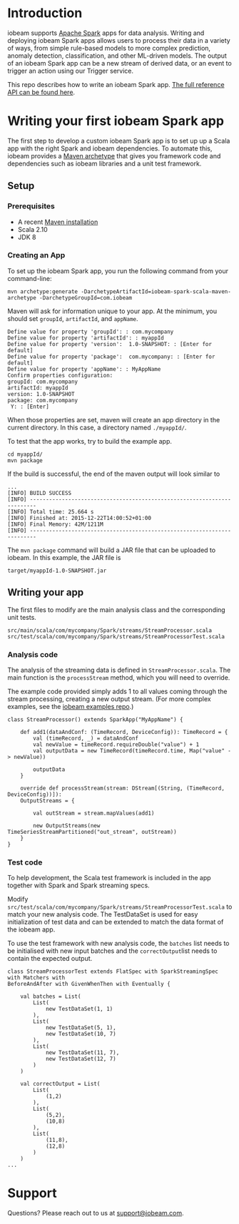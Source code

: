 # Introduction
iobeam supports [Apache Spark](http://spark.apache.org/) apps
for data analysis. Writing and deploying iobeam Spark apps allows users to
process their data in a variety of ways, from simple rule-based models to more
complex prediction, anomaly detection, classification, and other ML-driven
models. The output of an iobeam Spark app can be a new stream of derived data,
or an event to trigger an action using our Trigger service.

This repo describes how to write an iobeam Spark app. [The full reference API
can be found
here](http://docs.iobeam.com/lib/analyze/#com.iobeam.spark.streams.package).

# Writing your first iobeam Spark app
The first step to develop a custom iobeam
Spark app is to set up up a Scala app with the right Spark and iobeam
dependencies. To automate this, iobeam provides a [Maven
archetype](https://maven.apache.org/guides/introduction/introduction-to-archetypes.html)
that gives you framework code and dependencies such as iobeam libraries and a
unit test framework.

## Setup

### Prerequisites
* A recent [Maven installation](https://maven.apache.org/download.cgi#Installation)
* Scala 2.10
* JDK 8 

### Creating an App

To set up the iobeam Spark app, you run the following command from your command-line:

```
mvn archetype:generate -DarchetypeArtifactId=iobeam-spark-scala-maven-archetype -DarchetypeGroupId=com.iobeam
```
Maven will ask for information unique to your app. At the minimum, you should set `groupId`,
`artifactId`, and `appName`.

```
Define value for property 'groupId': : com.mycompany
Define value for property 'artifactId': : myappId
Define value for property 'version':  1.0-SNAPSHOT: : [Enter for default] 
Define value for property 'package':  com.mycompany: : [Enter for default] 
Define value for property 'appName': : MyAppName
Confirm properties configuration:
groupId: com.mycompany
artifactId: myappId
version: 1.0-SNAPSHOT
package: com.mycompany
 Y: : [Enter]
```

When those properties are set, maven will create an app directory in the current directory. In this case, a directory named `./myappId/`. 

To test that the app works, try to build the example app.

```
cd myappId/
mvn package

```

If the build is successful, the end of the maven output will look similar to 
```
...
[INFO] BUILD SUCCESS
[INFO] ------------------------------------------------------------------------
[INFO] Total time: 25.664 s
[INFO] Finished at: 2015-12-22T14:00:52+01:00
[INFO] Final Memory: 42M/1211M
[INFO] ------------------------------------------------------------------------

```
The ```mvn package``` command will build a JAR file that can be uploaded to iobeam. In this example, the JAR file is 

```
target/myappId-1.0-SNAPSHOT.jar
```

## Writing your app
The first files to modify are the main analysis class and the corresponding unit tests.
```
src/main/scala/com/mycompany/Spark/streams/StreamProcessor.scala
src/test/scala/com/mycompany/Spark/streams/StreamProcessorTest.scala
```

### Analysis code
The analysis of the streaming data is defined in ```StreamProcessor.scala```. The main
function is the `processStream` method, which you will need to override. 

The example code provided simply adds 1 to all values coming through the stream processing,
creating a new output stream. (For more complex examples, see the [iobeam examples repo](https://github.com/iobeam/iobeam-spark-scala-examples).)

```
class StreamProcessor() extends SparkApp("MyAppName") {

    def add1(dataAndConf: (TimeRecord, DeviceConfig)): TimeRecord = {
        val (timeRecord, _) = dataAndConf
        val newValue = timeRecord.requireDouble("value") + 1
        val outputData = new TimeRecord(timeRecord.time, Map("value" -> newValue))

        outputData
    }

    override def processStream(stream: DStream[(String, (TimeRecord, DeviceConfig))]):
    OutputStreams = {

        val outStream = stream.mapValues(add1)

        new OutputStreams(new TimeSeriesStreamPartitioned("out_stream", outStream))
    }
}

```

### Test code
To help development, the Scala test framework is included in the
app together with Spark and Spark streaming specs.

Modify
```src/test/scala/com/mycompany/Spark/streams/StreamProcessorTest.scala``` to
match your new analysis code. The TestDataSet is used for easy initialization
of test data and can be extended to match the data format of the iobeam app.

To use the test framework with new analysis code, the ```batches``` list needs
to be initialised with new input batches and the ```correctOutput```list needs
to contain the expected output.

```
class StreamProcessorTest extends FlatSpec with SparkStreamingSpec with Matchers with
BeforeAndAfter with GivenWhenThen with Eventually {

    val batches = List(
        List(
            new TestDataSet(1, 1)
        ),
        List(
            new TestDataSet(5, 1),
            new TestDataSet(10, 7)
        ),
        List(
            new TestDataSet(11, 7),
            new TestDataSet(12, 7)
        )
    )

    val correctOutput = List(
        List(
            (1,2)
        ),
        List(
            (5,2),
            (10,8)
        ),
        List(
            (11,8),
            (12,8)
        )
    )
...
```

# Support
Questions? Please reach out to us at [support@iobeam.com](mailto:support@iobeam.com).